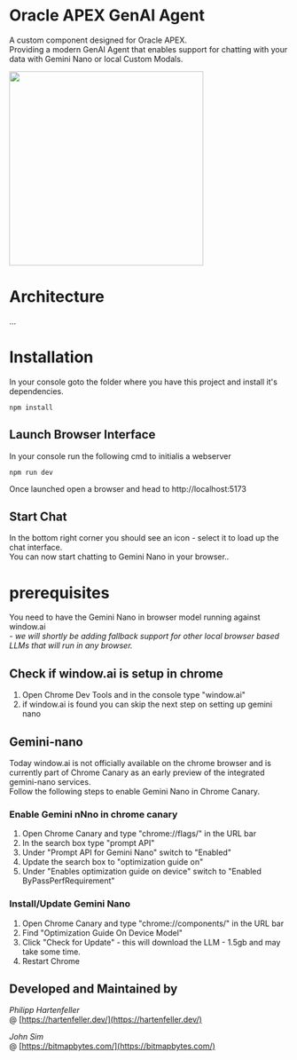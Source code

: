 

# Oracle APEX GenAI Agent
A custom component designed for Oracle APEX. <br />
Providing a modern GenAI Agent that enables support for chatting with your data with Gemini Nano or local Custom Modals.

<img src="https://github.com/user-attachments/assets/c5f70c84-784b-420e-9c43-2baf49f3a018" width="350" />

# Architecture
...

# Installation
In your console goto the folder where you have this project and install it's dependencies.

```
npm install
```

## Launch Browser Interface
In your console run the following cmd to initialis a webserver
```
npm run dev
```
Once launched open a browser and head to http://localhost:5173

## Start Chat
In the bottom right corner you should see an icon - select it to load up the chat interface.<br />
You can now start chatting to Gemini Nano in your browser..


# prerequisites
You need to have the Gemini Nano in browser model running against window.ai<br /> 
_- we will shortly be adding fallback support for other local browser based LLMs that will run in any browser._

## Check if window.ai is setup in chrome

1. Open Chrome Dev Tools and in the console type "window.ai"
2. if window.ai is found you can skip the next step on setting up gemini nano

## Gemini-nano
Today window.ai is not officially available on the chrome browser and is currently part of Chrome Canary as an early preview of the integrated gemini-nano services. <br />
Follow the following steps to enable Gemini Nano in Chrome Canary.

### Enable Gemini nNno in chrome canary

1. Open Chrome Canary and type "chrome://flags/" in the URL bar
2. In the search box type "prompt API"
3. Under "Prompt API for Gemini Nano" switch to "Enabled"
4. Update the search box to "optimization guide on"
5. Under "Enables optimization guide on device" switch to "Enabled ByPassPerfRequirement"

### Install/Update Gemini Nano

1. Open Chrome Canary and type "chrome://components/" in the URL bar
2. Find "Optimization Guide On Device Model"
3. Click "Check for Update" - this will download the LLM - 1.5gb and may take some time.
4. Restart Chrome


## Developed and Maintained by

_Philipp Hartenfeller_  
@ [https://hartenfeller.dev/](https://hartenfeller.dev/)

_John Sim_  
@ [https://bitmapbytes.com/](https://bitmapbytes.com/)

